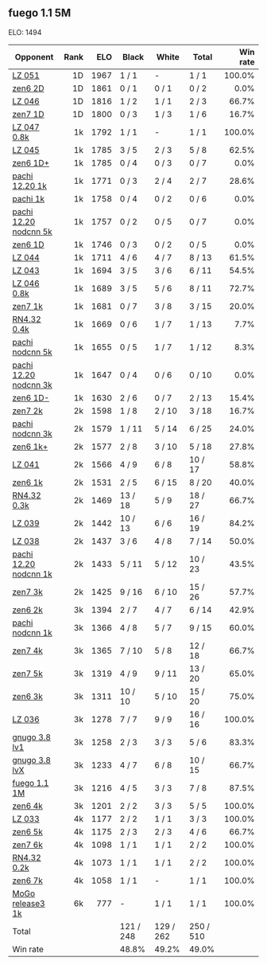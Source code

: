 ## fuego 1.1 5M ##

ELO: 1494

Opponent | Rank | ELO | Black | White | Total | Win rate
---------|-----:|----:|-------|-------|-------|-------:
[LZ 051](LZ%20051.md) | 1D | 1967 | 1 / 1 | - | 1 / 1 | 100.0%
[zen6 2D](zen6%202D.md) | 1D | 1861 | 0 / 1 | 0 / 1 | 0 / 2 | 0.0%
[LZ 046](LZ%20046.md) | 1D | 1816 | 1 / 2 | 1 / 1 | 2 / 3 | 66.7%
[zen7 1D](zen7%201D.md) | 1D | 1800 | 0 / 3 | 1 / 3 | 1 / 6 | 16.7%
[LZ 047 0.8k](LZ%20047%200.8k.md) | 1k | 1792 | 1 / 1 | - | 1 / 1 | 100.0%
[LZ 045](LZ%20045.md) | 1k | 1785 | 3 / 5 | 2 / 3 | 5 / 8 | 62.5%
[zen6 1D+](zen6%201D+.md) | 1k | 1785 | 0 / 4 | 0 / 3 | 0 / 7 | 0.0%
[pachi 12.20 1k](pachi%2012.20%201k.md) | 1k | 1771 | 0 / 3 | 2 / 4 | 2 / 7 | 28.6%
[pachi 1k](pachi%201k.md) | 1k | 1758 | 0 / 4 | 0 / 2 | 0 / 6 | 0.0%
[pachi 12.20 nodcnn 5k](pachi%2012.20%20nodcnn%205k.md) | 1k | 1757 | 0 / 2 | 0 / 5 | 0 / 7 | 0.0%
[zen6 1D](zen6%201D.md) | 1k | 1746 | 0 / 3 | 0 / 2 | 0 / 5 | 0.0%
[LZ 044](LZ%20044.md) | 1k | 1711 | 4 / 6 | 4 / 7 | 8 / 13 | 61.5%
[LZ 043](LZ%20043.md) | 1k | 1694 | 3 / 5 | 3 / 6 | 6 / 11 | 54.5%
[LZ 046 0.8k](LZ%20046%200.8k.md) | 1k | 1689 | 3 / 5 | 5 / 6 | 8 / 11 | 72.7%
[zen7 1k](zen7%201k.md) | 1k | 1681 | 0 / 7 | 3 / 8 | 3 / 15 | 20.0%
[RN4.32 0.4k](RN4.32%200.4k.md) | 1k | 1669 | 0 / 6 | 1 / 7 | 1 / 13 | 7.7%
[pachi nodcnn 5k](pachi%20nodcnn%205k.md) | 1k | 1655 | 0 / 5 | 1 / 7 | 1 / 12 | 8.3%
[pachi 12.20 nodcnn 3k](pachi%2012.20%20nodcnn%203k.md) | 1k | 1647 | 0 / 4 | 0 / 6 | 0 / 10 | 0.0%
[zen6 1D-](zen6%201D-.md) | 1k | 1630 | 2 / 6 | 0 / 7 | 2 / 13 | 15.4%
[zen7 2k](zen7%202k.md) | 2k | 1598 | 1 / 8 | 2 / 10 | 3 / 18 | 16.7%
[pachi nodcnn 3k](pachi%20nodcnn%203k.md) | 2k | 1579 | 1 / 11 | 5 / 14 | 6 / 25 | 24.0%
[zen6 1k+](zen6%201k+.md) | 2k | 1577 | 2 / 8 | 3 / 10 | 5 / 18 | 27.8%
[LZ 041](LZ%20041.md) | 2k | 1566 | 4 / 9 | 6 / 8 | 10 / 17 | 58.8%
[zen6 1k](zen6%201k.md) | 2k | 1531 | 2 / 5 | 6 / 15 | 8 / 20 | 40.0%
[RN4.32 0.3k](RN4.32%200.3k.md) | 2k | 1469 | 13 / 18 | 5 / 9 | 18 / 27 | 66.7%
[LZ 039](LZ%20039.md) | 2k | 1442 | 10 / 13 | 6 / 6 | 16 / 19 | 84.2%
[LZ 038](LZ%20038.md) | 2k | 1437 | 3 / 6 | 4 / 8 | 7 / 14 | 50.0%
[pachi 12.20 nodcnn 1k](pachi%2012.20%20nodcnn%201k.md) | 2k | 1433 | 5 / 11 | 5 / 12 | 10 / 23 | 43.5%
[zen7 3k](zen7%203k.md) | 2k | 1425 | 9 / 16 | 6 / 10 | 15 / 26 | 57.7%
[zen6 2k](zen6%202k.md) | 3k | 1394 | 2 / 7 | 4 / 7 | 6 / 14 | 42.9%
[pachi nodcnn 1k](pachi%20nodcnn%201k.md) | 3k | 1366 | 4 / 8 | 5 / 7 | 9 / 15 | 60.0%
[zen7 4k](zen7%204k.md) | 3k | 1365 | 7 / 10 | 5 / 8 | 12 / 18 | 66.7%
[zen7 5k](zen7%205k.md) | 3k | 1319 | 4 / 9 | 9 / 11 | 13 / 20 | 65.0%
[zen6 3k](zen6%203k.md) | 3k | 1311 | 10 / 10 | 5 / 10 | 15 / 20 | 75.0%
[LZ 036](LZ%20036.md) | 3k | 1278 | 7 / 7 | 9 / 9 | 16 / 16 | 100.0%
[gnugo 3.8 lv1](gnugo%203.8%20lv1.md) | 3k | 1258 | 2 / 3 | 3 / 3 | 5 / 6 | 83.3%
[gnugo 3.8 lvX](gnugo%203.8%20lvX.md) | 3k | 1233 | 4 / 7 | 6 / 8 | 10 / 15 | 66.7%
[fuego 1.1 1M](fuego%201.1%201M.md) | 3k | 1216 | 4 / 5 | 3 / 3 | 7 / 8 | 87.5%
[zen6 4k](zen6%204k.md) | 3k | 1201 | 2 / 2 | 3 / 3 | 5 / 5 | 100.0%
[LZ 033](LZ%20033.md) | 4k | 1177 | 2 / 2 | 1 / 1 | 3 / 3 | 100.0%
[zen6 5k](zen6%205k.md) | 4k | 1175 | 2 / 3 | 2 / 3 | 4 / 6 | 66.7%
[zen7 6k](zen7%206k.md) | 4k | 1098 | 1 / 1 | 1 / 1 | 2 / 2 | 100.0%
[RN4.32 0.2k](RN4.32%200.2k.md) | 4k | 1073 | 1 / 1 | 1 / 1 | 2 / 2 | 100.0%
[zen6 7k](zen6%207k.md) | 4k | 1058 | 1 / 1 | - | 1 / 1 | 100.0%
[MoGo release3 1k](MoGo%20release3%201k.md) | 6k | 777 | - | 1 / 1 | 1 / 1 | 100.0%
Total | | | 121 / 248 | 129 / 262 | 250 / 510 | 
Win rate| | | 48.8% | 49.2% | 49.0% | 

